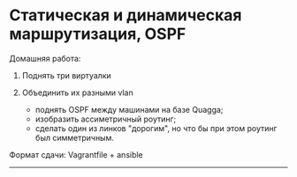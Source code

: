 # Статическая и динамическая маршрутизация, OSPF

Домашняя работа:

1. Поднять три виртуалки
2. Объединить их разными vlan

    * поднять OSPF между машинами на базе Quagga;
    * изобразить ассиметричный роутинг;
    * сделать один из линков "дорогим", но что бы при этом роутинг был симметричным. 

Формат сдачи: Vagrantfile + ansible

---



